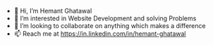 - 👋 Hi, I’m Hemant Ghatawal
- 👀 I’m interested in Website Development and solving Problems
- 💞️ I’m looking to collaborate on anything which makes a difference
- 📫 Reach me at https://in.linkedin.com/in/hemant-ghatawal

<!---
hemantghatawal/hemantghatawal is a ✨ special ✨ repository because its `README.md` (this file) appears on your GitHub profile.
You can click the Preview link to take a look at your changes.
--->
